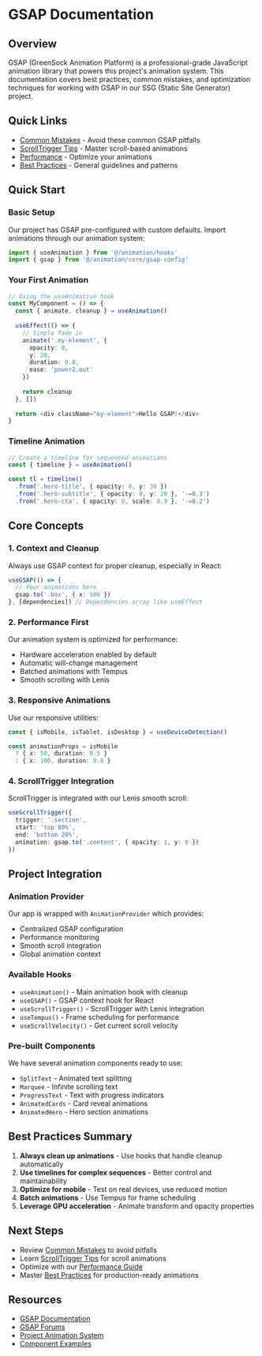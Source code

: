 # GSAP Documentation

## Overview

GSAP (GreenSock Animation Platform) is a professional-grade JavaScript animation library that powers this project's animation system. This documentation covers best practices, common mistakes, and optimization techniques for working with GSAP in our SSG (Static Site Generator) project.

## Quick Links

- [Common Mistakes](./common-mistakes.md) - Avoid these common GSAP pitfalls
- [ScrollTrigger Tips](./scrolltrigger-tips.md) - Master scroll-based animations
- [Performance](./performance.md) - Optimize your animations
- [Best Practices](./best-practices.md) - General guidelines and patterns

## Quick Start

### Basic Setup

Our project has GSAP pre-configured with custom defaults. Import animations through our animation system:

```typescript
import { useAnimation } from '@/animation/hooks'
import { gsap } from '@/animation/core/gsap-config'
```

### Your First Animation

```typescript
// Using the useAnimation hook
const MyComponent = () => {
  const { animate, cleanup } = useAnimation()
  
  useEffect(() => {
    // Simple fade in
    animate('.my-element', {
      opacity: 0,
      y: 20,
      duration: 0.8,
      ease: 'power2.out'
    })
    
    return cleanup
  }, [])
  
  return <div className="my-element">Hello GSAP!</div>
}
```

### Timeline Animation

```typescript
// Create a timeline for sequenced animations
const { timeline } = useAnimation()

const tl = timeline()
  .from('.hero-title', { opacity: 0, y: 30 })
  .from('.hero-subtitle', { opacity: 0, y: 20 }, '-=0.3')
  .from('.hero-cta', { opacity: 0, scale: 0.9 }, '-=0.2')
```

## Core Concepts

### 1. Context and Cleanup

Always use GSAP context for proper cleanup, especially in React:

```typescript
useGSAP(() => {
  // Your animations here
  gsap.to('.box', { x: 100 })
}, [dependencies]) // Dependencies array like useEffect
```

### 2. Performance First

Our animation system is optimized for performance:
- Hardware acceleration enabled by default
- Automatic will-change management
- Batched animations with Tempus
- Smooth scrolling with Lenis

### 3. Responsive Animations

Use our responsive utilities:

```typescript
const { isMobile, isTablet, isDesktop } = useDeviceDetection()

const animationProps = isMobile 
  ? { x: 50, duration: 0.5 }
  : { x: 100, duration: 0.8 }
```

### 4. ScrollTrigger Integration

ScrollTrigger is integrated with our Lenis smooth scroll:

```typescript
useScrollTrigger({
  trigger: '.section',
  start: 'top 80%',
  end: 'bottom 20%',
  animation: gsap.to('.content', { opacity: 1, y: 0 })
})
```

## Project Integration

### Animation Provider

Our app is wrapped with `AnimationProvider` which provides:
- Centralized GSAP configuration
- Performance monitoring
- Smooth scroll integration
- Global animation context

### Available Hooks

- `useAnimation()` - Main animation hook with cleanup
- `useGSAP()` - GSAP context hook for React
- `useScrollTrigger()` - ScrollTrigger with Lenis integration
- `useTempus()` - Frame scheduling for performance
- `useScrollVelocity()` - Get current scroll velocity

### Pre-built Components

We have several animation components ready to use:
- `SplitText` - Animated text splitting
- `Marquee` - Infinite scrolling text
- `ProgressText` - Text with progress indicators
- `AnimatedCards` - Card reveal animations
- `AnimatedHero` - Hero section animations

## Best Practices Summary

1. **Always clean up animations** - Use hooks that handle cleanup automatically
2. **Use timelines for complex sequences** - Better control and maintainability
3. **Optimize for mobile** - Test on real devices, use reduced motion
4. **Batch animations** - Use Tempus for frame scheduling
5. **Leverage GPU acceleration** - Animate transform and opacity properties

## Next Steps

- Review [Common Mistakes](./common-mistakes.md) to avoid pitfalls
- Learn [ScrollTrigger Tips](./scrolltrigger-tips.md) for scroll animations
- Optimize with our [Performance Guide](./performance.md)
- Master [Best Practices](./best-practices.md) for production-ready animations

## Resources

- [GSAP Documentation](https://gsap.com/docs/)
- [GSAP Forums](https://gsap.com/forums/)
- [Project Animation System](/src/animation/README.md)
- [Component Examples](/src/components/animation/)